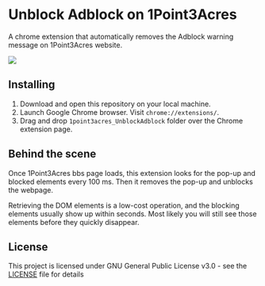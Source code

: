 # Unblock Adblock on 1Point3Acres

A chrome extension that automatically removes the Adblock warning message on 1Point3Acres website.

![](https://lh3.googleusercontent.com/9YD55wpc0_SnHDLEl8Xuhhg3XN-BAdr-i9dRRictHr3QrSKo5kKvFpkH4QHEpVdAyI1Qx8dQNZRByCwJ8aPO=w3360-h1896-rw)

## Installing

1. Download and open this repository on your local machine.
2. Launch Google Chrome browser. Visit `chrome://extensions/`.
3. Drag and drop `1point3acres_UnblockAdblock` folder over the Chrome extension page.

## Behind the scene

Once 1Point3Acres bbs page loads, this extension looks for the pop-up and blocked elements every 100 ms. Then it removes the pop-up and unblocks the webpage.

Retrieving the DOM elements is a low-cost operation, and the blocking elements usually show up within seconds. Most likely you will still see those elements before they quickly disappear.

## License

This project is licensed under GNU General Public License v3.0 - see the [LICENSE](LICENSE) file for details
